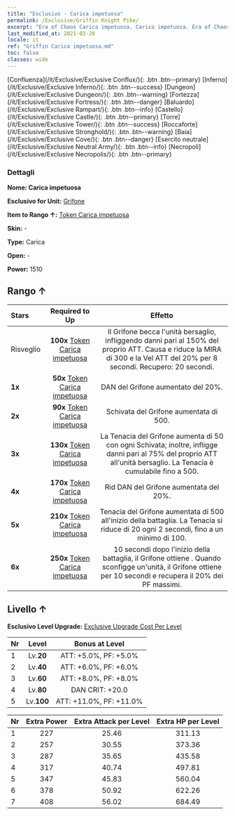 ```yaml
---
title: "Esclusivo - Carica impetuosa"
permalink: /Exclusive/Griffin Knight Pike/
excerpt: "Era of Chaos Carica impetuosa. Carica impetuosa. Era of Chaos Esclusivo Carica impetuosa. Grifone Esclusivo."
last_modified_at: 2021-03-20
locale: it
ref: "Griffin Carica impetuosa.md"
toc: false
classes: wide
---
```

 [Confluenza](/it/Exclusive/Exclusive Conflux/){: .btn .btn--primary} [Inferno](/it/Exclusive/Exclusive Inferno/){: .btn .btn--success} [Dungeon](/it/Exclusive/Exclusive Dungeon/){: .btn .btn--warning} [Fortezza](/it/Exclusive/Exclusive Fortress/){: .btn .btn--danger} [Baluardo](/it/Exclusive/Exclusive Rampart/){: .btn .btn--info} [Castello](/it/Exclusive/Exclusive Castle/){: .btn .btn--primary} [Torre](/it/Exclusive/Exclusive Tower/){: .btn .btn--success} [Roccaforte](/it/Exclusive/Exclusive Stronghold/){: .btn .btn--warning} [Baia](/it/Exclusive/Exclusive Cove/){: .btn .btn--danger} [Esercito neutrale](/it/Exclusive/Exclusive Neutral Army/){: .btn .btn--info} [Necropoli](/it/Exclusive/Exclusive Necropolis/){: .btn .btn--primary} 

### Dettagli
 **Nome: Carica impetuosa** 

 **Esclusivo for Unit:** [Grifone](/it/units/Griffin/) 

 **Item to Rango ↑:** [Token Carica impetuosa](/it/Items/con_916/)

 **Skin:** -

 **Type:** Carica

 **Open:** -

 **Power:** 1510

## Rango ↑

  |     Stars    |  Required to Up | Effetto |
  |:-------------|:---------------:|:---------------:|
  |  Risveglio  | **100x** [Token Carica impetuosa](/it/Items/con_916/) | <Beccata> Il Grifone becca l'unità bersaglio, infliggendo danni pari al 150% del proprio ATT. Causa <Sanguinamento> e riduce la MIRA di 300 e la Vel ATT del 20% per 8 secondi. Recupero: 20 secondi. |
  | **1x** <i class="fas fa-star"/> | **50x** [Token Carica impetuosa](/it/Items/con_916/) | DAN del Grifone aumentato del 20%. |
  | **2x** <i class="fas fa-star"/> | **90x** [Token Carica impetuosa](/it/Items/con_916/) | Schivata del Grifone aumentata di 500. |
  | **3x** <i class="fas fa-star"/> | **130x** [Token Carica impetuosa](/it/Items/con_916/) | <Giro della morte> La Tenacia del Grifone aumenta di 50 con ogni Schivata; inoltre, infligge danni pari al 75% del proprio ATT all'unità bersaglio. La Tenacia è cumulabile fino a 500. |
  | **4x** <i class="fas fa-star"/> | **170x** [Token Carica impetuosa](/it/Items/con_916/) | Rid DAN del Grifone aumentata del 20%. |
  | **5x** <i class="fas fa-star"/> | **210x** [Token Carica impetuosa](/it/Items/con_916/) | Tenacia del Grifone aumentata di 500 all'inizio della battaglia. La Tenacia si riduce di 20 ogni 2 secondi, fino a un minimo di 100. |
  | **6x** <i class="fas fa-star"/> | **250x** [Token Carica impetuosa](/it/Items/con_916/) | <Istinti animali> 10 secondi dopo l'inizio della battaglia, il Grifone ottiene <Morale alto>. Quando sconfigge un'unità, il Grifone ottiene <Morale alto> per 10 secondi e recupera il 20% dei PF massimi. |


## Livello ↑
 **Esclusivo Level Upgrade:** [Exclusive Upgrade Cost Per Level](/Exclusive/ExclusiveUpgradeCostPerLevel/)

  |  Nr  |   Level  | Bonus at Level |
  |:-----|:--------:|:--------------:|
  | 1 | Lv.**20** | ATT: +5.0%, PF: +5.0% |
  | 2 | Lv.**40** | ATT: +6.0%, PF: +6.0% |
  | 3 | Lv.**60** | ATT: +8.0%, PF: +8.0% |
  | 4 | Lv.**80** | DAN CRIT: +20.0 |
  | 5 | Lv.**100** | ATT: +11.0%, PF: +11.0% |


  |  Nr  |  Extra Power | Extra Attack per Level | Extra HP per Level |
  |:-----|:--------:|:--------:|:--------:|
  | 1 | 227 | 25.46 | 311.13 |
  | 2 | 257 | 30.55 | 373.36 |
  | 3 | 287 | 35.65 | 435.58 |
  | 4 | 317 | 40.74 | 497.81 |
  | 5 | 347 | 45.83 | 560.04 |
  | 6 | 378 | 50.92 | 622.26 |
  | 7 | 408 | 56.02 | 684.49 |


